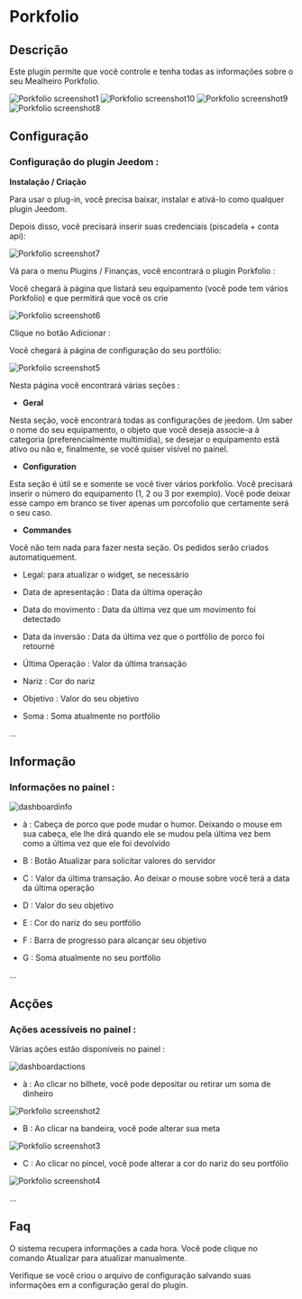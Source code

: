 Porkfolio 
=========

Descrição 
-----------

Este plugin permite que você controle e tenha todas as informações sobre o seu
Mealheiro Porkfolio.

![Porkfolio screenshot1](../images/porkfolio_screenshot1.jpg)
![Porkfolio screenshot10](../images/porkfolio_screenshot10.jpg)
![Porkfolio screenshot9](../images/porkfolio_screenshot9.jpg)
![Porkfolio screenshot8](../images/porkfolio_screenshot8.jpg)

Configuração 
-------------

### Configuração do plugin Jeedom : 

**Instalação / Criação**

Para usar o plug-in, você precisa baixar, instalar e
ativá-lo como qualquer plugin Jeedom.

Depois disso, você precisará inserir suas credenciais (piscadela + conta
api):

![Porkfolio screenshot7](../images/porkfolio_screenshot7.jpg)

Vá para o menu Plugins / Finanças, você encontrará o plugin
Porkfolio :

Você chegará à página que listará seu equipamento (você pode
tem vários Porkfolio) e que permitirá que você os crie

![Porkfolio screenshot6](../images/porkfolio_screenshot6.jpg)

Clique no botão Adicionar :

Você chegará à página de configuração do seu portfólio:

![Porkfolio screenshot5](../images/porkfolio_screenshot5.jpg)

Nesta página você encontrará várias seções :

-   **Geral**

Nesta seção, você encontrará todas as configurações de jeedom. Um
saber o nome do seu equipamento, o objeto que você deseja
associe-a à categoria (preferencialmente multimídia), se desejar
o equipamento está ativo ou não e, finalmente, se você quiser
visível no painel.

-   **Configuration**

Esta seção é útil se e somente se você tiver vários
porkfolio. Você precisará inserir o número do equipamento (1, 2 ou 3 por
exemplo). Você pode deixar esse campo em branco se tiver apenas um
porcofolio que certamente será o seu caso.

-   **Commandes**

Você não tem nada para fazer nesta seção. Os pedidos serão criados
automatiquement.

-   Legal: para atualizar o widget, se necessário

-   Data de apresentação : Data da última operação

-   Data do movimento : Data da última vez que um movimento foi
    detectado

-   Data da inversão : Data da última vez que o portfólio de porco foi
    retourné

-   Última Operação : Valor da última transação

-   Nariz : Cor do nariz

-   Objetivo : Valor do seu objetivo

-   Soma : Soma atualmente no portfólio

…

Informação 
----------------

### Informações no painel : 

![dashboardinfo](../images/dashboardinfo.jpg)

-   à : Cabeça de porco que pode mudar o humor. Deixando o mouse
    em sua cabeça, ele lhe dirá quando ele se mudou pela última vez
    bem como a última vez que ele foi devolvido

-   B : Botão Atualizar para solicitar valores do servidor

-   C : Valor da última transação. Ao deixar o mouse sobre
    você terá a data da última operação

-   D : Valor do seu objetivo

-   E : Cor do nariz do seu portfólio

-   F : Barra de progresso para alcançar seu objetivo

-   G : Soma atualmente no seu portfólio

…

Acções 
-----------

### Ações acessíveis no painel : 

Várias ações estão disponíveis no painel :

![dashboardactions](../images/dashboardactions.jpg)

-   à : Ao clicar no bilhete, você pode depositar ou retirar um
    soma de dinheiro

![Porkfolio screenshot2](../images/porkfolio_screenshot2.jpg)

-   B : Ao clicar na bandeira, você pode alterar sua meta

![Porkfolio screenshot3](../images/porkfolio_screenshot3.jpg)

-   C : Ao clicar no pincel, você pode alterar a cor do
    nariz do seu portfólio

![Porkfolio screenshot4](../images/porkfolio_screenshot4.jpg)

…

Faq 
---

O sistema recupera informações a cada hora. Você pode
clique no comando Atualizar para atualizar manualmente.

Verifique se você criou o arquivo de configuração salvando suas informações em
a configuração geral do plugin.
